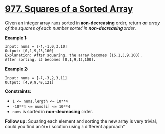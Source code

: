 # [977. Squares of a Sorted Array](https://leetcode.com/problems/squares-of-a-sorted-array/)

Given an integer array `nums` sorted in **non-decreasing** order, return _an array of the squares of each number sorted in **non-decreasing** order_.

**Example 1:**

    Input: nums = [-4,-1,0,3,10]
    Output: [0,1,9,16,100]
    Explanation: After squaring, the array becomes [16,1,0,9,100].
    After sorting, it becomes [0,1,9,16,100].
**Example 2:**

    Input: nums = [-7,-3,2,3,11]
    Output: [4,9,9,49,121]

**Constraints:**

- `1 <= nums.length <= 10**4`
- `-10**4 <= nums[i] <= 10**4`
- `nums` is sorted in **non-decreasing** order.

**Follow up:** Squaring each element and sorting the new array is very trivial, could you find an `O(n)` solution using a different approach?
